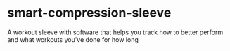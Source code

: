 # smart-compression-sleeve
A workout sleeve with software that helps you track how to better perform and what workouts you've done for how long
